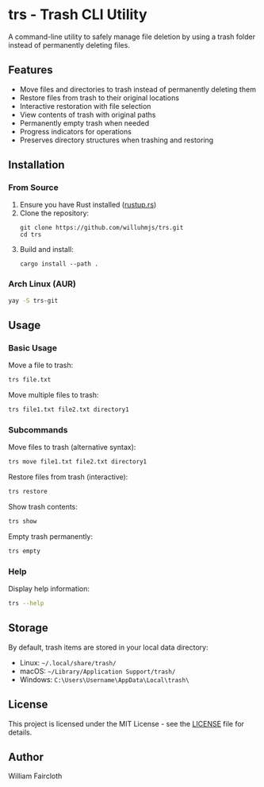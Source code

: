 # trs - Trash CLI Utility

A command-line utility to safely manage file deletion by using a trash folder instead of permanently deleting files.

## Features

- Move files and directories to trash instead of permanently deleting them
- Restore files from trash to their original locations
- Interactive restoration with file selection
- View contents of trash with original paths
- Permanently empty trash when needed
- Progress indicators for operations
- Preserves directory structures when trashing and restoring

## Installation

### From Source

1. Ensure you have Rust installed ([rustup.rs](https://rustup.rs))
2. Clone the repository:
   ```
   git clone https://github.com/willuhmjs/trs.git
   cd trs
   ```
3. Build and install:
   ```
   cargo install --path .
   ```

### Arch Linux (AUR)

```bash
yay -S trs-git
```

## Usage

### Basic Usage

Move a file to trash:
```bash
trs file.txt
```

Move multiple files to trash:
```bash
trs file1.txt file2.txt directory1
```

### Subcommands

Move files to trash (alternative syntax):
```bash
trs move file1.txt file2.txt directory1
```

Restore files from trash (interactive):
```bash
trs restore
```

Show trash contents:
```bash
trs show
```

Empty trash permanently:
```bash
trs empty
```

### Help

Display help information:
```bash
trs --help
```

## Storage

By default, trash items are stored in your local data directory:
- Linux: `~/.local/share/trash/`
- macOS: `~/Library/Application Support/trash/`
- Windows: `C:\Users\Username\AppData\Local\trash\`

## License

This project is licensed under the MIT License - see the [LICENSE](LICENSE) file for details.

## Author

William Faircloth
